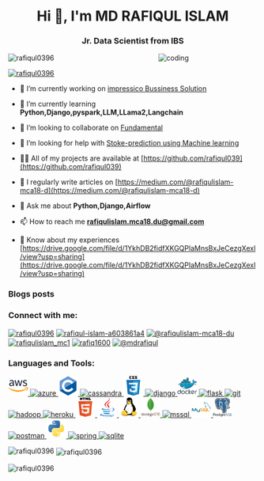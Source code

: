 
<h1 align="center">Hi 👋, I'm MD RAFIQUL ISLAM</h1>
<h3 align="center"> Jr. Data Scientist from IBS</h3>
<img align="right" alt="coding" width="200" src="https://i.pinimg.com/originals/0b/13/d4/0b13d4853679e37ec02d9289377fc109.gif">

<p align="left"> <img src="https://komarev.com/ghpvc/?username=rafiqul0396&label=Profile%20views&color=0e75b6&style=flat" alt="rafiqul0396" /> </p>

<p align="left"> <a href="https://github.com/ryo-ma/github-profile-trophy"><img src="https://github-profile-trophy.vercel.app/?username=rafiqul0396" alt="rafiqul0396" /></a> </p>

- 🔭 I’m currently working on [impressico Bussiness Solution](https://www.impressico.com/)

- 🌱 I’m currently learning **Python,Django,pyspark,LLM,LLama2,Langchain**

- 👯 I’m looking to collaborate on [Fundamental](https://github.com/kanmaytacker/fundamentals)

- 🤝 I’m looking for help with [Stoke-prediction using Machine learning](https://github.com/rafiqul0396/Stroke-Prediction-Using-ML.git)

- 👨‍💻 All of my projects are available at [https://github.com/rafiqul039](https://github.com/rafiqul039)

- 📝 I regularly write articles on [https://medium.com/@rafiqulislam-mca18-d](https://medium.com/@rafiqulislam-mca18-d)

- 💬 Ask me about **Python,Django,Airflow**

- 📫 How to reach me **rafiqulislam.mca18.du@gmail.com**

- 📄 Know about my experiences [https://drive.google.com/file/d/1YkhDB2fidfXKGQPlaMnsBxJeCezgXexl/view?usp=sharing](https://drive.google.com/file/d/1YkhDB2fidfXKGQPlaMnsBxJeCezgXexl/view?usp=sharing)

### Blogs posts
<!-- BLOG-POST-LIST:START -->
<!-- BLOG-POST-LIST:END -->

<h3 align="left">Connect with me:</h3>
<p align="left">
<a href="https://dev.to/rafiqul0396" target="blank"><img align="center" src="https://raw.githubusercontent.com/rahuldkjain/github-profile-readme-generator/master/src/images/icons/Social/devto.svg" alt="rafiqul0396" height="30" width="40" /></a>
<a href="https://linkedin.com/in/rafiqul-islam-a603861a4" target="blank"><img align="center" src="https://raw.githubusercontent.com/rahuldkjain/github-profile-readme-generator/master/src/images/icons/Social/linked-in-alt.svg" alt="rafiqul-islam-a603861a4" height="30" width="40" /></a>
<a href="https://medium.com/@rafiqulislam-mca18-du" target="blank"><img align="center" src="https://raw.githubusercontent.com/rahuldkjain/github-profile-readme-generator/master/src/images/icons/Social/medium.svg" alt="@rafiqulislam-mca18-du" height="30" width="40" /></a>
<a href="https://www.hackerrank.com/rafiqulislam_mc1" target="blank"><img align="center" src="https://raw.githubusercontent.com/rahuldkjain/github-profile-readme-generator/master/src/images/icons/Social/hackerrank.svg" alt="rafiqulislam_mc1" height="30" width="40" /></a>
<a href="https://www.leetcode.com/rafiq1600" target="blank"><img align="center" src="https://raw.githubusercontent.com/rahuldkjain/github-profile-readme-generator/master/src/images/icons/Social/leet-code.svg" alt="rafiq1600" height="30" width="40" /></a>
<a href="https://www.hackerearth.com/@mdrafiqul" target="blank"><img align="center" src="https://raw.githubusercontent.com/rahuldkjain/github-profile-readme-generator/master/src/images/icons/Social/hackerearth.svg" alt="@mdrafiqul" height="30" width="40" /></a>
</p>

<h3 align="left">Languages and Tools:</h3>
<p align="left"> <a href="https://aws.amazon.com" target="_blank" rel="noreferrer"> <img src="https://raw.githubusercontent.com/devicons/devicon/master/icons/amazonwebservices/amazonwebservices-original-wordmark.svg" alt="aws" width="40" height="40"/> </a> <a href="https://azure.microsoft.com/en-in/" target="_blank" rel="noreferrer"> <img src="https://www.vectorlogo.zone/logos/microsoft_azure/microsoft_azure-icon.svg" alt="azure" width="40" height="40"/> </a> <a href="https://www.cprogramming.com/" target="_blank" rel="noreferrer"> <img src="https://raw.githubusercontent.com/devicons/devicon/master/icons/c/c-original.svg" alt="c" width="40" height="40"/> </a> <a href="https://cassandra.apache.org/" target="_blank" rel="noreferrer"> <img src="https://www.vectorlogo.zone/logos/apache_cassandra/apache_cassandra-icon.svg" alt="cassandra" width="40" height="40"/> </a> <a href="https://www.w3schools.com/css/" target="_blank" rel="noreferrer"> <img src="https://raw.githubusercontent.com/devicons/devicon/master/icons/css3/css3-original-wordmark.svg" alt="css3" width="40" height="40"/> </a> <a href="https://www.djangoproject.com/" target="_blank" rel="noreferrer"> <img src="https://cdn.worldvectorlogo.com/logos/django.svg" alt="django" width="40" height="40"/> </a> <a href="https://www.docker.com/" target="_blank" rel="noreferrer"> <img src="https://raw.githubusercontent.com/devicons/devicon/master/icons/docker/docker-original-wordmark.svg" alt="docker" width="40" height="40"/> </a> <a href="https://flask.palletsprojects.com/" target="_blank" rel="noreferrer"> <img src="https://www.vectorlogo.zone/logos/pocoo_flask/pocoo_flask-icon.svg" alt="flask" width="40" height="40"/> </a> <a href="https://git-scm.com/" target="_blank" rel="noreferrer"> <img src="https://www.vectorlogo.zone/logos/git-scm/git-scm-icon.svg" alt="git" width="40" height="40"/> </a> <a href="https://hadoop.apache.org/" target="_blank" rel="noreferrer"> <img src="https://www.vectorlogo.zone/logos/apache_hadoop/apache_hadoop-icon.svg" alt="hadoop" width="40" height="40"/> </a> <a href="https://heroku.com" target="_blank" rel="noreferrer"> <img src="https://www.vectorlogo.zone/logos/heroku/heroku-icon.svg" alt="heroku" width="40" height="40"/> </a> <a href="https://www.w3.org/html/" target="_blank" rel="noreferrer"> <img src="https://raw.githubusercontent.com/devicons/devicon/master/icons/html5/html5-original-wordmark.svg" alt="html5" width="40" height="40"/> </a> <a href="https://www.java.com" target="_blank" rel="noreferrer"> <img src="https://raw.githubusercontent.com/devicons/devicon/master/icons/java/java-original.svg" alt="java" width="40" height="40"/> </a> <a href="https://www.linux.org/" target="_blank" rel="noreferrer"> <img src="https://raw.githubusercontent.com/devicons/devicon/master/icons/linux/linux-original.svg" alt="linux" width="40" height="40"/> </a> <a href="https://www.mongodb.com/" target="_blank" rel="noreferrer"> <img src="https://raw.githubusercontent.com/devicons/devicon/master/icons/mongodb/mongodb-original-wordmark.svg" alt="mongodb" width="40" height="40"/> </a> <a href="https://www.microsoft.com/en-us/sql-server" target="_blank" rel="noreferrer"> <img src="https://www.svgrepo.com/show/303229/microsoft-sql-server-logo.svg" alt="mssql" width="40" height="40"/> </a> <a href="https://www.mysql.com/" target="_blank" rel="noreferrer"> <img src="https://raw.githubusercontent.com/devicons/devicon/master/icons/mysql/mysql-original-wordmark.svg" alt="mysql" width="40" height="40"/> </a> <a href="https://www.postgresql.org" target="_blank" rel="noreferrer"> <img src="https://raw.githubusercontent.com/devicons/devicon/master/icons/postgresql/postgresql-original-wordmark.svg" alt="postgresql" width="40" height="40"/> </a> <a href="https://postman.com" target="_blank" rel="noreferrer"> <img src="https://www.vectorlogo.zone/logos/getpostman/getpostman-icon.svg" alt="postman" width="40" height="40"/> </a> <a href="https://www.python.org" target="_blank" rel="noreferrer"> <img src="https://raw.githubusercontent.com/devicons/devicon/master/icons/python/python-original.svg" alt="python" width="40" height="40"/> </a> <a href="https://spring.io/" target="_blank" rel="noreferrer"> <img src="https://www.vectorlogo.zone/logos/springio/springio-icon.svg" alt="spring" width="40" height="40"/> </a> <a href="https://www.sqlite.org/" target="_blank" rel="noreferrer"> <img src="https://www.vectorlogo.zone/logos/sqlite/sqlite-icon.svg" alt="sqlite" width="40" height="40"/> </a> </p>

<p><img align="left" src="https://github-readme-stats.vercel.app/api/top-langs?username=rafiqul0396&show_icons=true&locale=en&layout=compact" alt="rafiqul0396" /></p>

<p>&nbsp;<img align="center" src="https://github-readme-stats.vercel.app/api?username=rafiqul0396&show_icons=true&locale=en" alt="rafiqul0396" /></p>

<p><img align="center" src="https://github-readme-streak-stats.herokuapp.com/?user=rafiqul0396&" alt="rafiqul0396" /></p>
